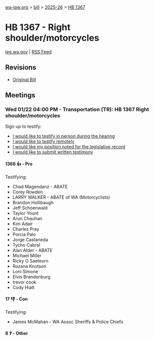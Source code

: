 [wa-law.org](/) > [bill](/bill/) > [2025-26](/bill/2025-26/) > [HB 1367](/bill/2025-26/hb/1367/)

# HB 1367 - Right shoulder/motorcycles
[leg.wa.gov](https://app.leg.wa.gov/billsummary?BillNumber=1367&Year=2025&Initiative=false) | [RSS Feed](./rss.xml)

## Revisions
* [Original Bill](1/)

## Meetings
### Wed 01/22 04:00 PM - Transportation (TR): HB 1367 Right shoulder/motorcycles
Sign up to testify:
* [I would like to testify in person during the hearing](https://app.leg.wa.gov/csi/Testifier/Add?chamber=House&mId=32473&aId=161854&caId=24938&tId=1)
* [I would like to testify remotely](https://app.leg.wa.gov/csi/Testifier/Add?chamber=House&mId=32473&aId=161854&caId=24938&tId=2)
* [I would like my position noted for the legislative record](https://app.leg.wa.gov/csi/Testifier/Add?chamber=House&mId=32473&aId=161854&caId=24938&tId=3)
* [I would like to submit written testimony](https://app.leg.wa.gov/csi/Testifier/Add?chamber=House&mId=32473&aId=161854&caId=24938&tId=4)

#### 1366 👍 - Pro
Testifying:
* Chad Magendanz - ABATE
* Corey Rowden
* LARRY WALKER - ABATE of WA  (Motorcyclists)
* Brandon Hollibaugh
* Jeff Schoenwald
* Taylor Yount
* Arun Chauhan
* Kim Adair
* Charles Pray
* Porcia Palo
* Jorge Castaneda
* Tycho Cabral
* Alan Alder - ABATE
* Michael Miller
* Ricky O Saeteurn
* Rozana Knutson
* Loni Simone
* Elvis Brandenburg
* trevor cook
* Cody Hiatt

#### 17 👎 - Con
Testifying:
* James McMahan - WA Assoc Sheriffs & Police Chiefs

#### 8 ❓ - Other
